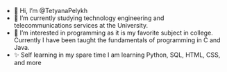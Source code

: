 - 👋 Hi, I’m @TetyanaPelykh
- 🌱 I’m currently studying technology engineering and telecommunications services at the University.
- 👀 I’m interested in programming as it is my favorite subject in college. Currently I have been taught the fundamentals of programming in C and Java.
- ✨ Self learning in my spare time I am learning Python, SQL, HTML, CSS, and more 


